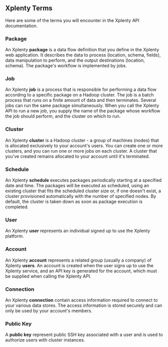 ## Xplenty Terms

Here are some of the terms you will encounter in the Xplenty API documentation.

### Package

An Xplenty **package** is a data flow definition that you define in the Xplenty web application.
It describes the data to process (location, schema, fields), data manipulation to perform, and the output destinations (location, schema). The package's workflow is implemented by jobs.

### Job

An Xplenty **job** is a process that is responsible for performing a data flow according to a specific package on a Hadoop cluster. The job is a batch process that runs on a finite amount of data and then terminates. Several jobs can run the same package simultaneously.
When you call the Xplenty API to run a new job, you supply the name of the package whose workflow the job should perform, and the cluster on which to run.

### Cluster

An Xplenty **cluster** is a Hadoop cluster - a group of machines (nodes) that is allocated exclusively to your account's users. You can create one or more clusters, and you can run one or more jobs on each cluster. A cluster that you've created remains allocated to your account until it's terminated.

### Schedule

An Xplenty **schedule** executes packages periodically starting at a specified date and time. The packages will be executed as scheduled, using an existing cluster that fits the scheduled cluster size or, if one doesn't exist, a cluster provisioned automatically with the number of specified nodes. By default, the cluster is taken down as soon as package execution is completed.

### User

An Xplenty **user** represents an individual signed up to use the Xplenty platform.

### Account 

An Xplenty **account** represents a related group (usually a company) of Xplenty **users**.
An account is created when the user signs up to use the Xplenty service, and an API key is generated for the account, which must be supplied when calling the Xplenty API.

### Connection

An Xplenty **connection** contain access information required to connect to your various data stores.
The access information is stored securely and can only be used by your account's members. 

### Public Key

A **public key** represent public SSH key associated with a user and is used to authorize users with cluster instances.